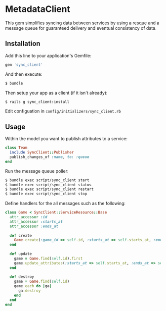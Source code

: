 # MetadataClient

This gem simplifies syncing data between services by using a resque and a message queue for guaranteed delivery and eventual consistency of data.

## Installation

Add this line to your application's Gemfile:

```ruby
gem 'sync_client'
```

And then execute:

```bash
$ bundle
```

Then setup your app as a client (if it isn't already):

```bash
$ rails g sync_client:install
```

Edit configuation in `config/initializers/sync_client.rb`

## Usage

Within the model you want to publish attributes to a service:

```ruby
class Team
  include SyncClient::Publisher
  publish_changes_of :name, to: :queue
end
```

Run the message queue poller:

```bash
$ bundle exec script/sync_client start
$ bundle exec script/sync_client status
$ bundle exec script/sync_client restart
$ bundle exec script/sync_client stop
```

Define handlers for the all messages such as the following:

```ruby
class Game < SyncClient::ServiceResource::Base
  attr_accessor :id
  attr_accessor :starts_at
  attr_accessor :ends_at
  
  def create
    Game.create(:game_id => self.id, :starts_at => self.starts_at, :ends_at => self.ends_at)
  end
  
  def update
    game = Game.find(self.id).first
    game.update_attributes(:starts_at => self.starts_at, :ends_at => self.ends_at)
  end
  
  def destroy
    game = Game.find(self.id)
    game.each do |ga|
      ga.destroy
    end
  end
end
```


